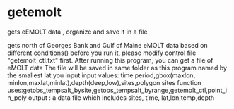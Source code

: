 getemolt
========

gets eEMOLT data , organize and save it in a file


gets north of Georges Bank and Gulf of Maine eMOLT data based on different conditions()
before you run it, please modify control file "getemolt_ctl.txt" first.
After running this program, you can get a file of eMOLT data
The  file will be saved in same folder as this program named by the smallest lat you input
input values: time period,gbox(maxlon, minlon,maxlat,minlat),depth(deep,low),sites,polygon sites
function uses:getobs_tempsalt_bysite,getobs_tempsalt_byrange,getemolt_ctl,point_in_poly
output : a data file which includes sites, time, lat,lon,temp,depth

